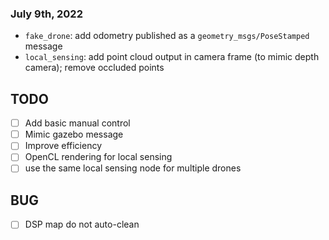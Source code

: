 ### July 9th, 2022
- `fake_drone`: add odometry published as a `geometry_msgs/PoseStamped` message
- `local_sensing`: add point cloud output in camera frame (to mimic depth camera); remove occluded points


## TODO
- [ ] Add basic manual control
- [ ] Mimic gazebo message
- [ ] Improve efficiency
- [ ] OpenCL rendering for local sensing
- [ ] use the same local sensing node for multiple drones

## BUG
- [ ] DSP map do not auto-clean